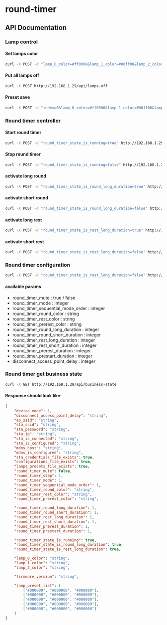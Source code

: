 # round-timer


## API Documentation

### Lamp control

#### Set lamps color

```sh
curl -X POST -d "lamp_0_color=#ff0000&lamp_1_color=#00ff00&lamp_2_color=#0000ff" http://192.168.1.29/api/lamps
```

#### Put all lamps off

```sh
curl -X POST http://192.168.1.29/api/lamps-off
```

#### Preset save

```sh
curl -X POST -d "index=0&lamp_0_color=#ff0000&lamp_1_color=#00ff00&lamp_2_color=#0000ff" http://192.168.1.29/api/lamps-presets
```


### Round timer controller

#### Start round timer

```sh
curl -X POST -d "round_timer_state_is_running=true" http://192.168.1.29/api/controls
```

#### Stop round timer

```sh
curl -X POST -d "round_timer_state_is_running=false" http://192.168.1.29/api/controls
```

#### activate long round

```sh
curl -X POST -d "round_timer_state_is_round_long_duration=true" http://192.168.1.29/api/controls
```

#### activate short round

```sh
curl -X POST -d "round_timer_state_is_round_long_duration=false" http://192.168.1.29/api/controls
```


#### activate long rest

```sh
curl -X POST -d "round_timer_state_is_rest_long_duration=true" http://192.168.1.29/api/controls
```

#### activate short rest

```sh
curl -X POST -d "round_timer_state_is_rest_long_duration=false" http://192.168.1.29/api/controls
```


### Round timer configuration

```sh
curl -X POST -d "round_timer_state_is_rest_long_duration=false" http://192.168.1.29/api/round-timer-configurations

```

#### available params

- round_timer_mute : true / false
- round_timer_mode : integer
- round_timer_sequential_mode_order : integer
- round_timer_round_color : string
- round_timer_rest_color : string
- round_timer_prerest_color : string
- round_timer_round_long_duration : integer
- round_timer_round_short_duration : integer
- round_timer_rest_long_duration : integer
- round_timer_rest_short_duration : integer
- round_timer_prerest_duration : integer
- round_timer_prestart_duration : integer
- disconnect_access_point_delay : integer


### Round timer get business state

```sh
curl -X GET http://192.168.1.29/api/business-state
```

#### Response should look like:

```json
{
    "device_mode": 1,
    "disconnect_access_point_delay": "string",
    "ap_ssid": "string",
    "sta_ssid": "string",
    "sta_password": "string",
    "sta_ip": "string",
    "sta_is_connected": "string",
    "sta_is_configured": "string",
    "mdns_host": "string",
    "mdns_is_configured": "string",
    "sta_credentials_file_exists": true,
    "configurations_file_exists": true,
    "lamps_presets_file_exists": true,
    "round_timer_mute": false,
    "round_timer_step": 1,
    "round_timer_mode": 1,
    "round_timer_sequential_mode_order": 1,
    "round_timer_round_color": "string",
    "round_timer_rest_color": "string",
    "round_timer_prerest_color": "string",

    "round_timer_round_long_duration": 1,
    "round_timer_round_short_duration": 1,
    "round_timer_rest_long_duration": 1,
    "round_timer_rest_short_duration": 1,
    "round_timer_prerest_duration": 1,
    "round_timer_prestart_duration": 1,

    "round_timer_state_is_running": true,
    "round_timer_state_is_round_long_duration": true,
    "round_timer_state_is_rest_long_duration": true,

    "lamp_0_color": "string",
    "lamp_1_color": "string",
    "lamp_2_color": "string",

    "firmware_version": "string",

    "lamp_preset_list": [
        ["#000000", "#000000", "#000000"],
        ["#000000", "#000000", "#000000"],
        ["#000000", "#000000", "#000000"],
        ["#000000", "#000000", "#000000"],
        ["#000000", "#000000", "#000000"]
    ]
}

```

